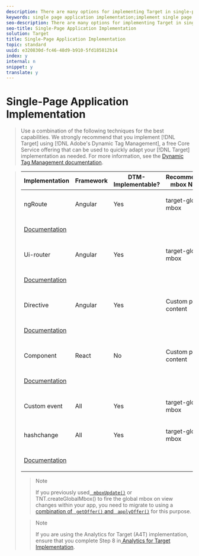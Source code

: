 ```yaml
---
description: There are many options for implementing Target in single-page applications with at.js.
keywords: single page application implementation;implement single page application;spa;ngroute;ui router;Component;directive;custom event;hashchange
seo-description: There are many options for implementing Target in single-page applications with at.js.
seo-title: Single-Page Application Implementation
solution: Target
title: Single-Page Application Implementation
topic: standard
uuid: e320830d-fc46-48d9-b910-5fd185812b14
index: y
internal: n
snippet: y
translate: y
---
```


# Single-Page Application Implementation


>Use a combination of the following techniques for the best capabilities. We strongly recommend that you implement [!DNL  Target] using [!DNL  Adobe's Dynamic Tag Management], a free Core Service offering that can be used to quickly adapt your [!DNL  Target] implementation as needed. For more information, see the [ Dynamic Tag Management documentation](https://marketing.adobe.com/resources/help/en_US/dtm/). 



><table id="table_A228B59A06454E9E80732400BD8242D3"> 
 <thead> 
  <tr> 
   <th colname="col1" class="entry"> Implementation </th> 
   <th colname="col2" class="entry"> Framework </th> 
   <!-- <entry colname="col3">Pros </entry> <entry colname="col4">Cons </entry> --> 
   <th colname="col5" class="entry"> DTM-Implementable? </th> 
   <th colname="col6" class="entry"> Recommended mbox Name </th> 
   <th colname="col7" class="entry"> Demo/Documentation </th> 
  </tr>
 </thead>
 <tbody> 
  <tr> 
   <td colname="col1" morerows="1"> <p>ngRoute </p> </td> 
   <td colname="col2" morerows="1"> <p>Angular </p> </td> 
   <!-- <entry colname="col3"> <p> <ul id="ul_FB3B7021365B4536876A9ACC8495EA29"> <li id="li_21EE6E9161184724BBED3FD10411EF43"> Earliest possible firing of an mbox on the route change </li> <li id="li_2A456D69B54241C99F2AA2513046215A">Excellent flicker handling. Enforces sequencing of the mbox response and DOM updates, offering excellent capabilities for flicker-control when used with DOM-manipulation type offers. </li> </ul> </p> </entry> <entry colname="col4"> Might fire before you have updated your data layer </entry> --> 
   <td colname="col5" morerows="1"> <p>Yes </p> </td> 
   <td colname="col6" morerows="1"> <p>target-global-mbox </p> </td> 
   <td colname="col7"> <p><a href="http://adobe-marketing-cloud.github.io/target-atjs-extensions/examples/angular/route_change_demo.html" scope="external" format="html"> Demo</a> </p> </td> 
  </tr> 
  <tr> 
   <td colname="col7"> <p> <a href="https://github.com/Adobe-Marketing-Cloud/target-spa-extensions/wiki/Angular-ngRoute" scope="external" format="http"> Documentation</a> </p> </td> 
  </tr> 
  <tr> 
   <td colname="col1" morerows="1"> <p>Ui-router </p> </td> 
   <td colname="col2" morerows="1"> <p>Angular </p> </td> 
   <!-- <entry colname="col3"> <p> <ul id="ul_09E8114B138748ED9AC7971A87FFBF6C"> <li id="li_6DC9942B0E16473E88CC62F80ADFE236"> Earliest possible firing of an mbox on the route change </li> <li id="li_CAB6CCFE15104687800325F6C13C0685"> Excellent flicker handling. Enforces sequencing of the mbox response and DOM updates, offering excellent capabilities for flicker-control when used with DOM-manipulation type offers. </li> </ul> </p> </entry> <entry colname="col4">Might fire before you have updated your data layer </entry> --> 
   <td colname="col5" morerows="1"> <p>Yes </p> </td> 
   <td colname="col6" morerows="1"> <p>target-global-mbox </p> </td> 
   <td colname="col7"> <p><a href="http://adobe-marketing-cloud.github.io/target-atjs-extensions/examples/angular/state_change_demo.html" scope="external" format="html"> Demo</a> </p> </td> 
  </tr> 
  <tr> 
   <td colname="col7"> <p><a href="https://github.com/Adobe-Marketing-Cloud/target-spa-extensions/wiki/Angular-UIRouter" scope="external" format="http"> Documentation</a> </p> </td> 
  </tr> 
  <tr> 
   <td colname="col1" morerows="1"> <p>Directive </p> </td> 
   <td colname="col2" morerows="1"> <p>Angular </p> </td> 
   <!-- <entry colname="col3"> Excellent flicker handling </entry> <entry colname="col4"> Requires use of the form-based composer </entry> --> 
   <td colname="col5" morerows="1"> <p>Yes </p> </td> 
   <td colname="col6" morerows="1"> <p>Custom per content </p> </td> 
   <td colname="col7"> <p><a href="http://adobe-marketing-cloud.github.io/target-atjs-extensions/examples/angular/directive_example.html#/view1" scope="external" format="html"> Demo</a> </p> </td> 
  </tr> 
  <tr> 
   <td colname="col7"> <p><a href="https://github.com/Adobe-Marketing-Cloud/target-spa-extensions/wiki/Angular-Directive" scope="external" format="http"> Documentation</a> </p> </td> 
  </tr> 
  <tr> 
   <td colname="col1" morerows="1"> <p>Component </p> </td> 
   <td colname="col2" morerows="1"> <p>React </p> </td> 
   <td colname="col5" morerows="1"> <p>No </p> </td> 
   <td colname="col6" morerows="1"> <p>Custom per content </p> </td> 
   <td colname="col7"> <p><a href="http://adobe-marketing-cloud.github.io/target-atjs-extensions/examples/react/react_component_demo.html" scope="external" format="html"> Demo</a> </p> </td> 
  </tr> 
  <tr> 
   <td colname="col7"> <p><a href="https://github.com/Adobe-Marketing-Cloud/target-atjs-extensions/wiki/React-Component" scope="external" format="https"> Documentation</a> </p> </td> 
  </tr> 
  <tr> 
   <td colname="col1"> <p>Custom event </p> </td> 
   <td colname="col2"> <p>All </p> </td> 
   <!-- <entry colname="col3"> <p> <ul id="ul_6761725AEDB1433F81432A87419B1FDC"> <li id="li_A99AB34FAE294E309F6457BC22962677"> Richest possible information for targeting and segmenting available passed with the mbox call </li> <li id="li_07AA645BEA7641498DA1C25438C87A74"> Works great with adding new content </li> </ul> </p> </entry> <entry colname="col4"> No guarantee of flicker-handling. No sequencing of DOM updates with mbox calls, which might result in flicker of default content. </entry> --> 
   <td colname="col5"> <p>Yes </p> </td> 
   <td colname="col6"> <p>target-global-mbox </p> </td> 
   <td colname="col7"> <p>
     <!--Demo/--><a href="https://github.com/Adobe-Marketing-Cloud/target-spa-extensions/wiki/Custom-Event" scope="external" format="http"> Documentation</a> </p> </td> 
  </tr> 
  <tr> 
   <td colname="col1" morerows="1"> <p>hashchange </p> </td> 
   <td colname="col2" morerows="1"> <p>All </p> </td> 
   <!-- <entry colname="col3"> <p> <ul id="ul_D27476145B8841FEB4B020FDE87CE1D1"> <li id="li_A721ECBEA3E9435386C5CC240D47F249"> Easiest to implement </li> <li id="li_FAD0033B8F134252B34C173CC005A299">Works great with adding new content </li> </ul> </p> </entry> <entry colname="col4"> No guarantee of flicker-handling. No sequencing of DOM updates with mbox calls, which might result in flicker of default content. </entry> --> 
   <td colname="col5" morerows="1"> <p>Yes </p> </td> 
   <td colname="col6" morerows="1"> <p>target-global-mbox </p> </td> 
   <td colname="col7"> <p><a href="http://adobe-marketing-cloud.github.io/target-atjs-extensions/examples/angular/hash_change_event.html" scope="external" format="html"> Demo</a> </p> </td> 
  </tr> 
  <tr> 
   <td colname="col7"> <p><a href="https://github.com/Adobe-Marketing-Cloud/target-spa-extensions/wiki/Hash-Change" scope="external" format="http"> Documentation</a> </p> </td> 
  </tr> 
 </tbody> 
</table>


>>[!NOTE]
>>
>>If you previously used[ ` mboxUpdate()`](../../../c_seting_up_target/c_implementing_target/c_target-atjs-implementation/cmp_at.js_Functions.md#reference_61B2B9F351344CF5B0915D5AFD21C5FE) or TNT.createGlobalMbox() to fire the global mbox on view changes within your app, you need to migrate to using a [combination of ` getOffer()` and ` applyOffer()`](../../../c_seting_up_target/c_implementing_target/c_target-atjs-implementation/cmp_at.js_Functions.md#reference_BBE83F513B5B4E03BBC3F50D90864245) for this purpose. 
>



>>[!NOTE]
>>
>>If you are using the Analytics for Target (A4T) implementation, ensure that you complete Step 8 in[ Analytics for Target Implementation](../../../c_integrating_target_with_mac/a4t/c_a4timplementation.md#concept_CE78750AC2A4487D8ACD9369B3EAC85A). 
>

